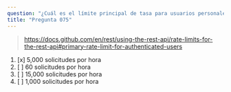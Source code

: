 ```yaml
---
question: "¿Cuál es el límite principal de tasa para usuarios personales autenticados que realizan solicitudes REST API al GitHub API?"
title: "Pregunta 075"
---
```


> https://docs.github.com/en/rest/using-the-rest-api/rate-limits-for-the-rest-api#primary-rate-limit-for-authenticated-users
1. [x] 5,000 solicitudes por hora  
1. [ ] 60 solicitudes por hora  
1. [ ] 15,000 solicitudes por hora  
1. [ ] 1,000 solicitudes por hora  
